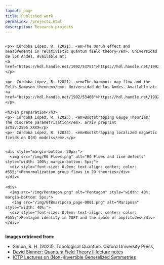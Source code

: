 ```yaml
---
layout: page
title: Published work
permalink: /projects.html
description: Research projects
---
```

<div style="display: flex; flex-wrap: wrap; align-items: flex-start; justify-content: space-between;">

  <!-- Left column: bibliography -->
  <div style="flex: 1 1 60%; min-width: 300px; padding-right: 20px;">

    <p>- Córdoba López, R. (2021). <em>The Unruh effect and measurements in relativistic quantum field theory</em>. Universidad de los Andes. Available at: 
    <a href="https://hdl.handle.net/1992/53751">https://hdl.handle.net/1992/53751</a></p>

    <p>- Córdoba López, R. (2021). <em>The harmonic map flow and the Eells-Sampson theorem</em>. Universidad de los Andes. Available at: 
    <a href="https://hdl.handle.net/1992/53468">https://hdl.handle.net/1992/53468</a></p>

    <h3>In preparation</h3>
    <p>- Córdoba López, R. (2025). <em>Bootstrapping Gauge Theories: The discrete parametrization</em>. arXiv preprint arXiv:2506.XXXX</p>
    <p>- Córdoba López, R. (2025). <em>Bootstrapping localized magnetic fields on O(N) models</em>.</p>

  </div>

  <!-- Right column: images with captions -->
  <div style="flex: 1 1 35%; min-width: 250px;" class="image-column">

    <div style="margin-bottom: 20px;">
      <img src="/img/RG Flows.png" alt="RG Flows and line defects" style="width: 100%; margin-bottom: 5px;">
      <div style="font-size: 0.9em; text-align: center; color: #555;">Renormalization group flows in 2D theories</div>
    </div>

    <div>
      <img src="/img/Pentagon.png" alt="Pentagon" style="width: 40%; margin-bottom: 5px;">
       <img src="/img/GTBmariposa_page-0001.png" alt="Mariposa" style="width: 40%;">
      <div style="font-size: 0.9em; text-align: center; color: #555;">Pentagon identity in TQFT and the space of amplitudes</div>
    </div>

  </div>

</div>

<style>
@media (min-width: 700px) {
  .image-column {
    display: block !important;
  }
}
</style>


**Images retrieved from:**

- Simon, S. H. (2023). Topological Quantum. Oxford University Press,
- [David Skinner: Quantum Field Theory II lecture notes](https://www.damtp.cam.ac.uk/user/dbs26/AQFT.html)
- [ICTP Lectures on (Non-)Invertible Generalized Symmetries](https://arxiv.org/abs/2305.18296)



